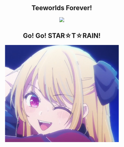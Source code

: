 

<h2 align="center">
  Teeworlds Forever!
</h2>

<div align="center">
<img src="https://github-readme-stats.vercel.app/api?username=Bamcane&show_icons=true&theme=vue">
</div>

<h2 align="center">
  Go! Go! STAR☆T☆RAIN!
</h2>

<div align="center">
<img src="https://raw.githubusercontent.com/Bamcane/Bamcane/main/Screenshot_20240309_184805.png">
</div>

